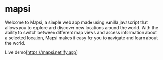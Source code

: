 # mapsi

Welcome to Mapsi, a simple web app made using vanilla javascript that allows you to explore and discover new locations around the world. With the ability to switch between different map views and access information about a selected location, Mapsi makes it easy for you to navigate and learn about the world. 

Live demo[https://mapsi.netlify.app]
